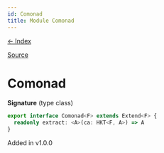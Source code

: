 ```yaml
---
id: Comonad
title: Module Comonad
---
```


[← Index](.)

[Source](https://github.com/gcanti/fp-ts/blob/master/src/Comonad.ts)

# Comonad

**Signature** (type class)

```ts
export interface Comonad<F> extends Extend<F> {
  readonly extract: <A>(ca: HKT<F, A>) => A
}
```

Added in v1.0.0
